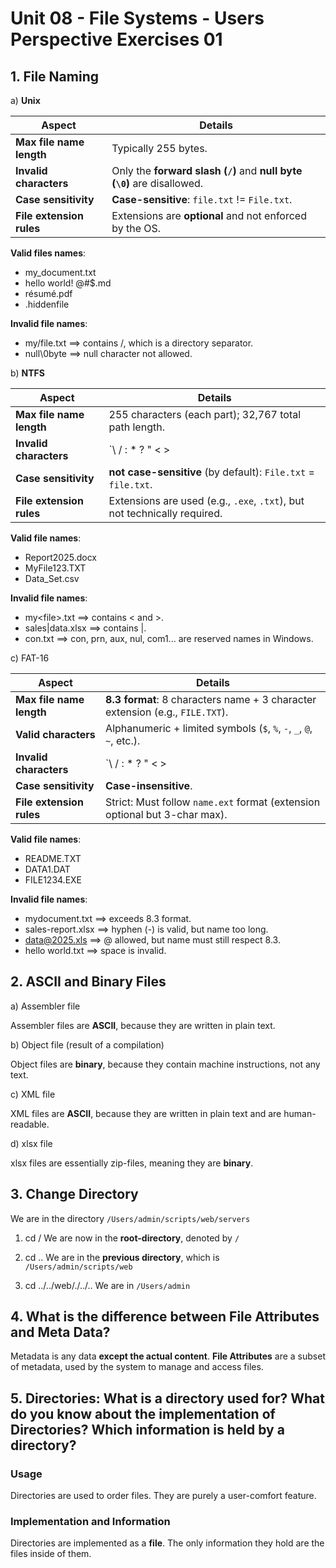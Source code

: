 # Unit 08 - File Systems - Users Perspective Exercises 01

## 1. File Naming

a) **Unix**

| **Aspect**              | **Details**                                                                 |
|-------------------------|------------------------------------------------------------------------------|
| **Max file name length**| Typically 255 bytes.                                                        |
| **Invalid characters**  | Only the **forward slash (`/`)** and **null byte (`\0`)** are disallowed.  |
| **Case sensitivity**    | **Case-sensitive**: `file.txt` != `File.txt`.                                |
| **File extension rules**| Extensions are **optional** and not enforced by the OS.                |

**Valid files names**:
- my_document.txt
- hello world! @#$.md
- résumé.pdf
- .hiddenfile

**Invalid file names**:
- my/file.txt ==> contains /, which is a directory separator.
- null\0byte ==> null character not allowed.

b) **NTFS**

| **Aspect**              | **Details**                                                                 |
|-------------------------|------------------------------------------------------------------------------|
| **Max file name length**| 255 characters (each part); 32,767 total path length.                      |
| **Invalid characters**  | `\ / : * ? " < > |` are **not allowed**.                                   |
| **Case sensitivity**    | **not case-sensitive** (by default): `File.txt` = `file.txt`.                |
| **File extension rules**| Extensions are used (e.g., `.exe`, `.txt`), but not technically required.  |

**Valid file names**:
- Report2025.docx
- MyFile123.TXT
- Data_Set.csv

**Invalid file names**:
- my&lt;file&gt;.txt ==> contains < and >.
- sales|data.xlsx ==> contains |.
- con.txt ==> con, prn, aux, nul, com1... are reserved names in Windows.

c) FAT-16

| **Aspect**              | **Details**                                                                |
|-------------------------|-----------------------------------------------------------------------------|
| **Max file name length**| **8.3 format**: 8 characters name + 3 character extension (e.g., `FILE.TXT`). |
| **Valid characters**    | Alphanumeric + limited symbols (`$`, `%`, `-`, `_`, `@`, `~`, etc.).       |
| **Invalid characters**  | `\ / : * ? " < > | + = , ; [ ]` and lowercase letters (originally).         |
| **Case sensitivity**    | **Case-insensitive**.                                                      |
| **File extension rules**| Strict: Must follow `name.ext` format (extension optional but 3-char max). |

**Valid file names**:
- README.TXT
- DATA1.DAT
- FILE1234.EXE

**Invalid file names**:
- mydocument.txt ==> exceeds 8.3 format.
- sales-report.xlsx ==> hyphen (-) is valid, but name too long.
- data@2025.xls ==> @ allowed, but name must still respect 8.3.
- hello world.txt ==> space is invalid.


## 2. ASCII and Binary Files

a) Assembler file

Assembler files are **ASCII**, because they are written in plain text.

b) Object file (result of a compilation)

Object files are **binary**, because they contain machine instructions, not any text.

c) XML file

XML files are **ASCII**, because they are written in plain text and are human-readable.

d) xlsx file

xlsx files are essentially zip-files, meaning they are **binary**.

## 3. Change Directory

We are in the directory `/Users/admin/scripts/web/servers`

1) cd /
    We are now in the **root-directory**, denoted by `/`

2) cd ..
    We are in the **previous directory**, which is `/Users/admin/scripts/web`

3) cd ../../web/./../..
    We are in `/Users/admin`

## 4. What is the difference between File Attributes and Meta Data?

Metadata is any data **except the actual content**.
**File Attributes** are a subset of metadata, used by the system to manage and access files.

## 5. Directories: What is a directory used for? What do you know about the implementation of Directories? Which information is held by a directory?

### Usage
Directories are used to order files. They are purely a user-comfort feature.

### Implementation and Information
Directories are implemented as a **file**. The only information they hold are the files inside of them.
